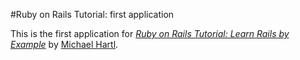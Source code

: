 #Ruby on Rails Tutorial: first application

This is the first application for [*Ruby on Rails Tutorial: Learn Rails by Example*](http://railstutorials.org) by [Michael Hartl](http://michaelhartl.com/).